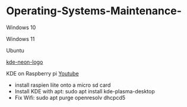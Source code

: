 # Operating-Systems-Maintenance-

Windows 10

Windows 11

Ubuntu 


[kde-neon-logo](https://user-images.githubusercontent.com/73963020/211235720-af170b25-625f-4792-9e65-fd4edf76c874.png)

KDE on Raspberry pi [Youtube](https://youtu.be/dh9KfT-IfFg)
- install raspien liite onto a micro sd card
- Install KDE with apt: sudo apt install kde-plasma-desktop
- Fix Wifi: sudo apt purge openresolv dhcpcd5
